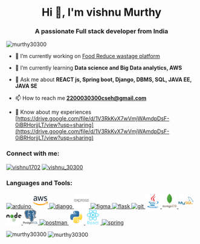 <h1 align="center">Hi 👋, I'm vishnu Murthy</h1>
<h3 align="center">A passionate Full stack developer from India</h3>

<p align="left"> <img src="https://komarev.com/ghpvc/?username=murthy30300&label=Profile%20views&color=0e75b6&style=flat" alt="murthy30300" /> </p>

- 🔭 I’m currently working on [Food Reduce wastage platform](https://github.com/murthy30300/SlackToSurplus/tree/master)

- 🌱 I’m currently learning **Data science and Big Data analytics, AWS**

- 💬 Ask me about **REACT js, Spring boot, Django, DBMS, SQL, JAVA EE, JAVA SE**

- 📫 How to reach me **2200030300cseh@gmail.com**

- 📄 Know about my experiences [https://drive.google.com/file/d/1V3RkKvX7wVmjWAmdpDsF-0iBRHorjjLT/view?usp=sharing](https://drive.google.com/file/d/1V3RkKvX7wVmjWAmdpDsF-0iBRHorjjLT/view?usp=sharing)

<h3 align="left">Connect with me:</h3>
<p align="left">
<a href="https://linkedin.com/in/vishnu1702" target="blank"><img align="center" src="https://raw.githubusercontent.com/rahuldkjain/github-profile-readme-generator/master/src/images/icons/Social/linked-in-alt.svg" alt="vishnu1702" height="30" width="40" /></a>
<a href="https://www.codechef.com/users/vishnu_30300" target="blank"><img align="center" src="https://cdn.jsdelivr.net/npm/simple-icons@3.1.0/icons/codechef.svg" alt="vishnu_30300" height="30" width="40" /></a>
</p>

<h3 align="left">Languages and Tools:</h3>
<p align="left"> <a href="https://www.arduino.cc/" target="_blank" rel="noreferrer"> <img src="https://cdn.worldvectorlogo.com/logos/arduino-1.svg" alt="arduino" width="40" height="40"/> </a> <a href="https://aws.amazon.com" target="_blank" rel="noreferrer"> <img src="https://raw.githubusercontent.com/devicons/devicon/master/icons/amazonwebservices/amazonwebservices-original-wordmark.svg" alt="aws" width="40" height="40"/> </a> <a href="https://www.djangoproject.com/" target="_blank" rel="noreferrer"> <img src="https://cdn.worldvectorlogo.com/logos/django.svg" alt="django" width="40" height="40"/> </a> <a href="https://expressjs.com" target="_blank" rel="noreferrer"> <img src="https://raw.githubusercontent.com/devicons/devicon/master/icons/express/express-original-wordmark.svg" alt="express" width="40" height="40"/> </a> <a href="https://www.figma.com/" target="_blank" rel="noreferrer"> <img src="https://www.vectorlogo.zone/logos/figma/figma-icon.svg" alt="figma" width="40" height="40"/> </a> <a href="https://flask.palletsprojects.com/" target="_blank" rel="noreferrer"> <img src="https://www.vectorlogo.zone/logos/pocoo_flask/pocoo_flask-icon.svg" alt="flask" width="40" height="40"/> </a> <a href="https://git-scm.com/" target="_blank" rel="noreferrer"> <img src="https://www.vectorlogo.zone/logos/git-scm/git-scm-icon.svg" alt="git" width="40" height="40"/> </a> <a href="https://www.java.com" target="_blank" rel="noreferrer"> <img src="https://raw.githubusercontent.com/devicons/devicon/master/icons/java/java-original.svg" alt="java" width="40" height="40"/> </a> <a href="https://www.mongodb.com/" target="_blank" rel="noreferrer"> <img src="https://raw.githubusercontent.com/devicons/devicon/master/icons/mongodb/mongodb-original-wordmark.svg" alt="mongodb" width="40" height="40"/> </a> <a href="https://www.mysql.com/" target="_blank" rel="noreferrer"> <img src="https://raw.githubusercontent.com/devicons/devicon/master/icons/mysql/mysql-original-wordmark.svg" alt="mysql" width="40" height="40"/> </a> <a href="https://nodejs.org" target="_blank" rel="noreferrer"> <img src="https://raw.githubusercontent.com/devicons/devicon/master/icons/nodejs/nodejs-original-wordmark.svg" alt="nodejs" width="40" height="40"/> </a> <a href="https://www.postgresql.org" target="_blank" rel="noreferrer"> <img src="https://raw.githubusercontent.com/devicons/devicon/master/icons/postgresql/postgresql-original-wordmark.svg" alt="postgresql" width="40" height="40"/> </a> <a href="https://postman.com" target="_blank" rel="noreferrer"> <img src="https://www.vectorlogo.zone/logos/getpostman/getpostman-icon.svg" alt="postman" width="40" height="40"/> </a> <a href="https://www.python.org" target="_blank" rel="noreferrer"> <img src="https://raw.githubusercontent.com/devicons/devicon/master/icons/python/python-original.svg" alt="python" width="40" height="40"/> </a> <a href="https://reactjs.org/" target="_blank" rel="noreferrer"> <img src="https://raw.githubusercontent.com/devicons/devicon/master/icons/react/react-original-wordmark.svg" alt="react" width="40" height="40"/> </a> <a href="https://spring.io/" target="_blank" rel="noreferrer"> <img src="https://www.vectorlogo.zone/logos/springio/springio-icon.svg" alt="spring" width="40" height="40"/> </a> </p>

<p><img align="left" src="https://github-readme-stats.vercel.app/api/top-langs?username=murthy30300&show_icons=true&locale=en&layout=compact" alt="murthy30300" /></p>

<p>&nbsp;<img align="center" src="https://github-readme-stats.vercel.app/api?username=murthy30300&show_icons=true&locale=en" alt="murthy30300" /></p>
